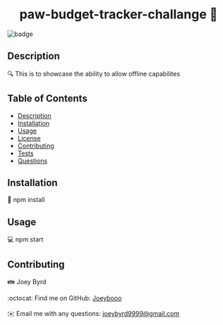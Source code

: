 <h1 align="center">paw-budget-tracker-challange 👋</h1>
  
![badge](https://img.shields.io/badge/license-Open-brightgreen)<br />

## Description
🔍 This is to showcase the ability to allow offline capabilites

## Table of Contents
- [Description](#description)
- [Installation](#installation)
- [Usage](#usage)
- [License](#license)
- [Contributing](#contributing)
- [Tests](#tests)
- [Questions](#questions)

## Installation
💾 npm install

## Usage
💻 npm start 

## Contributing
👪 Joey Byrd

:octocat: Find me on GitHub: [Joeybooo](https://github.com/Joeybooo)<br />
<br />
✉️ Email me with any questions: joeybyrd9999@gmail.com<br /><br />
